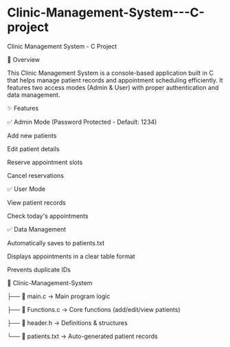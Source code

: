 # Clinic-Management-System---C-project
Clinic Management System - C Project

📌 Overview

This Clinic Management System is a console-based application built in C that helps manage patient records and appointment scheduling efficiently. It features two access modes (Admin & User) with proper authentication and data management.

✨ Features

✅ Admin Mode (Password Protected - Default: 1234)

Add new patients

Edit patient details

Reserve appointment slots

Cancel reservations

✅ User Mode

View patient records

Check today's appointments

✅ Data Management

Automatically saves to patients.txt

Displays appointments in a clear table format

Prevents duplicate IDs

📁 Clinic-Management-System

├── 📄 main.c            → Main program logic

├── 📄 Functions.c       → Core functions (add/edit/view patients)

├── 📄 header.h          → Definitions & structures

└── 📄 patients.txt      → Auto-generated patient records
